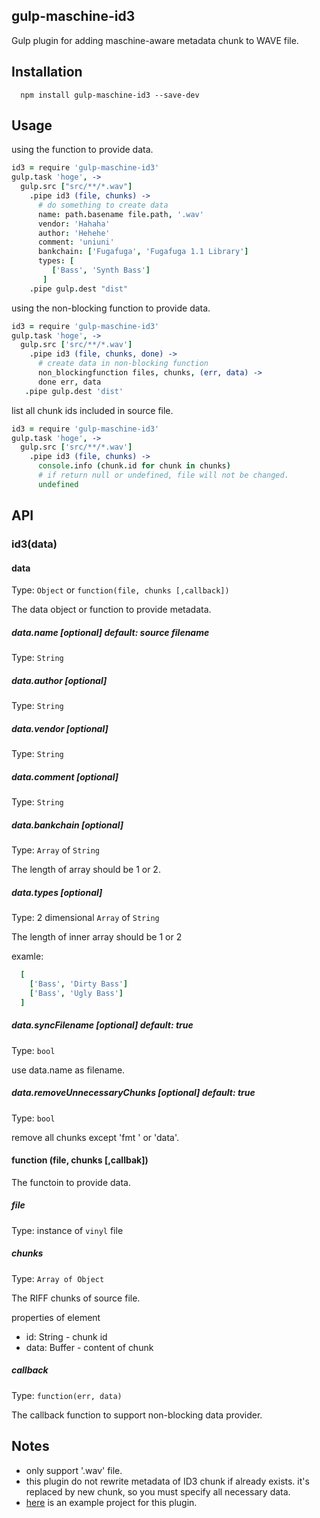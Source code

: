 ## gulp-maschine-id3

Gulp plugin for adding maschine-aware metadata chunk to WAVE file.

## Installation
```
  npm install gulp-maschine-id3 --save-dev
```

## Usage

using the function to provide data.
```coffeescript
id3 = require 'gulp-maschine-id3'
gulp.task 'hoge', ->
  gulp.src ["src/**/*.wav"]
    .pipe id3 (file, chunks) ->
      # do something to create data
      name: path.basename file.path, '.wav'
      vendor: 'Hahaha'
      author: 'Hehehe'
      comment: 'uniuni'
      bankchain: ['Fugafuga', 'Fugafuga 1.1 Library']
      types: [
         ['Bass', 'Synth Bass']
       ]
    .pipe gulp.dest "dist"
```
using the non-blocking function to provide data.
```coffeescript
id3 = require 'gulp-maschine-id3'
gulp.task 'hoge', ->
  gulp.src ['src/**/*.wav']
    .pipe id3 (file, chunks, done) ->
      # create data in non-blocking function
      non_blockingfunction files, chunks, (err, data) ->
      done err, data
   .pipe gulp.dest 'dist'
```

list all chunk ids included in source file.
```coffeescript
id3 = require 'gulp-maschine-id3'
gulp.task 'hoge', ->
  gulp.src ['src/**/*.wav']
    .pipe id3 (file, chunks) ->
      console.info (chunk.id for chunk in chunks)
      # if return null or undefined, file will not be changed.
      undefined
```

## API

### id3(data)

#### data
Type: `Object` or `function(file, chunks [,callback])`

The data object or function to provide metadata.

##### data.name [optional]  default: source filename
Type: `String`

##### data.author [optional]
Type: `String`

##### data.vendor [optional]
Type: `String`

##### data.comment [optional]
Type: `String`

##### data.bankchain [optional]
Type: `Array` of `String`

The length of array should be 1 or 2.

##### data.types [optional]
Type: 2 dimensional `Array` of `String`

The length of inner array should be 1 or 2

examle:
```coffeescript
  [
    ['Bass', 'Dirty Bass']
    ['Bass', 'Ugly Bass']
  ]
```

##### data.syncFilename [optional] default: true
Type: `bool`

use data.name as filename.

##### data.removeUnnecessaryChunks [optional] default: true
Type: `bool`

remove all chunks except 'fmt ' or 'data'.

#### function (file, chunks [,callbak])
The functoin to provide data.

##### file
Type: instance of `vinyl` file

##### chunks
Type: `Array of Object`

The RIFF chunks of source file.

properties of element

  - id: String - chunk id
  - data: Buffer - content of chunk

##### callback
Type: `function(err, data)`

The callback function to support non-blocking data provider.

## Notes
 - only support '.wav' file.
 - this plugin do not rewrite metadata of ID3 chunk if already exists. it's replaced by new chunk, so you must specify all necessary data.
 - [here](https://github.com/jhorology/loooops) is an example project for this plugin.
